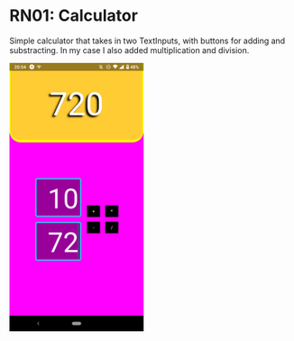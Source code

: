 # RN01: Calculator
Simple calculator that takes in two TextInputs, with buttons for adding and substracting. In my case I also added multiplication and division.


<a href="https://raw.githubusercontent.com/Claudiferock/Mobile-Programming/master/img/RN01.jpeg"><img src="https://raw.githubusercontent.com/Claudiferock/Mobile-Programming/master/img/RN01.jpeg" alt="Screenshot of React Native Calculator app with operations history" width="238"/></a>  
